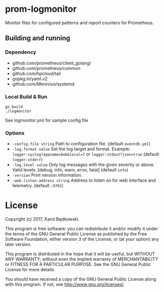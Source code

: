 # prom-logmonitor

Monitor files for configured patterns and report counters for Prometheus.

## Building and running

### Dependency

* github.com/prometheus/client_golang/
* github.com/prometheus/common
* github.com/hpcloud/tail
* gopkg.in/yaml.v2
* github.com/Merovius/systemd


### Local Build & Run

    go build
    ./logmonitor

See logmonitor.yml for sample config file

### Options

* `-config.file string` Path to configuration file. (default `eventdb.yml`)
* `-log.format value` Set the log target and format. Example:
  `logger:syslog?appname=bob&local=7` or `logger:stdout?json=true`
  (default `logger:stderr`)
* `-log.level value` Only log messages with the given severity or above. Valid
  levels: [debug, info, warn, error, fatal] (default `info`)
* `-version` Print version information.
* `-web.listen-address string` Address to listen on for web interface and
  telemetry. (default `:9701`)


# License
Copyright (c) 2017, Karol Będkowski.

This program is free software: you can redistribute it and/or modify
it under the terms of the GNU General Public License as published by
the Free Software Foundation, either version 3 of the License, or
(at your option) any later version.

This program is distributed in the hope that it will be useful,
but WITHOUT ANY WARRANTY; without even the implied warranty of
MERCHANTABILITY or FITNESS FOR A PARTICULAR PURPOSE.  See the
GNU General Public License for more details.

You should have received a copy of the GNU General Public License
along with this program.  If not, see <http://www.gnu.org/licenses/>.
